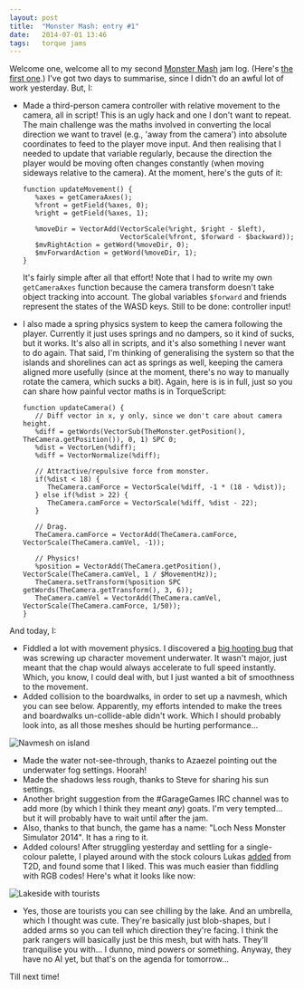 ```yaml
---
layout: post
title:  "Monster Mash: entry #1"
date:   2014-07-01 13:46
tags:   torque jams
---
```


Welcome one, welcome all to my second [Monster Mash][] jam log.
(Here's [the first one][].)
I've got two days to summarise, since I didn't do an awful lot of work yesterday.
But, I:

 * Made a third-person camera controller with relative movement to the camera, all in script!
   This is an ugly hack and one I don't want to repeat.
   The main challenge was the maths involved in converting the local direction we want to travel (e.g., 'away from the camera') into absolute coordinates to feed to the player move input.
   And then realising that I needed to update that variable regularly, because the direction the player would be moving often changes constantly (when moving sideways relative to the camera).
   At the moment, here's the guts of it:

   ```
   function updateMovement() {
      %axes = getCameraAxes();
      %front = getField(%axes, 0);
      %right = getField(%axes, 1);

      %moveDir = VectorAdd(VectorScale(%right, $right - $left),
                           VectorScale(%front, $forward - $backward));
      $mvRightAction = getWord(%moveDir, 0);
      $mvForwardAction = getWord(%moveDir, 1);
   }
   ```

   It's fairly simple after all that effort!
   Note that I had to write my own `getCameraAxes` function because the camera transform doesn't take object tracking into account.
   The global variables `$forward` and friends represent the states of the WASD keys.
   Still to be done: controller input!

 * I also made a spring physics system to keep the camera following the player.
   Currently it just uses springs and no dampers, so it kind of sucks, but it works.
   It's also all in scripts, and it's also something I never want to do again.
   That said, I'm thinking of generalising the system so that the islands and shorelines can act as springs as well, keeping the camera aligned more usefully (since at the moment, there's no way to manually rotate the camera, which sucks a bit).
   Again, here is is in full, just so you can share how painful vector maths is in TorqueScript:

   ```
   function updateCamera() {
      // Diff vector in x, y only, since we don't care about camera height.
      %diff = getWords(VectorSub(TheMonster.getPosition(), TheCamera.getPosition()), 0, 1) SPC 0;
      %dist = VectorLen(%diff);
      %diff = VectorNormalize(%diff);

      // Attractive/repulsive force from monster.
      if(%dist < 18) {
         TheCamera.camForce = VectorScale(%diff, -1 * (18 - %dist));
      } else if(%dist > 22) {
         TheCamera.camForce = VectorScale(%diff, %dist - 22);
      }

      // Drag.
      TheCamera.camForce = VectorAdd(TheCamera.camForce, VectorScale(TheCamera.camVel, -1));

      // Physics!
      %position = VectorAdd(TheCamera.getPosition(), VectorScale(TheCamera.camVel, 1 / $MovementHz));
      TheCamera.setTransform(%position SPC getWords(TheCamera.getTransform(), 3, 6));
      TheCamera.camVel = VectorAdd(TheCamera.camVel, VectorScale(TheCamera.camForce, 1/50));
   }
   ```

And today, I:

 * Fiddled a lot with movement physics.
   I discovered a [big hooting bug][] that was screwing up character movement underwater.
   It wasn't major, just meant that the chap would always accelerate to full speed instantly.
   Which, you know, I could deal with, but I just wanted a bit of smoothness to the movement.
 * Added collision to the boardwalks, in order to set up a navmesh, which you can see below.
   Apparently, my efforts intended to make the trees and boardwalks un-collide-able didn't work.
   Which I should probably look into, as all those meshes should be hurting performance...

![Navmesh on island](http://imgur.com/KmodSQF.png)

 * Made the water not-see-through, thanks to Azaezel pointing out the underwater fog settings. Hoorah!
 * Made the shadows less rough, thanks to Steve for sharing his sun settings.
 * Another bright suggestion from the #GarageGames IRC channel was to add more (by which I think they meant _any_) goats.
   I'm very tempted... but it will probably have to wait until after the jam.
 * Also, thanks to that bunch, the game has a name: "Loch Ness Monster Simulator 2014".
   It has a ring to it.
 * Added colours!
   After struggling yesterday and settling for a single-colour palette, I played around with the stock colours Lukas [added][] from T2D, and found some that I liked.
   This was much easier than fiddling with RGB codes!
   Here's what it looks like now:

![Lakeside with tourists](http://imgur.com/LYCx6y7.png)

 * Yes, those are tourists you can see chilling by the lake.
   And an umbrella, which I thought was cute.
   They're basically just blob-shapes, but I added arms so you can tell which direction they're facing.
   I think the park rangers will basically just be this mesh, but with hats.
   They'll tranquilise you with... I dunno, mind powers or something.
   Anyway, they have no AI yet, but that's on the agenda for tomorrow...

Till next time!

[Monster Mash]: http://itch.io/jams/monster-mash
[the first one]: ../../2014-06-29/monster-mash-entry-0/ 
[big hooting bug]: http://www.garagegames.com/community/forums/viewthread/138093
[added]: https://github.com/GarageGames/Torque3D/pull/613
